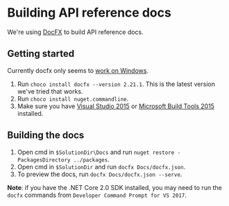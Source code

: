 # Building API reference docs

We're using [DocFX](https://dotnet.github.io/docfx/index.html) to build API reference docs.

## Getting started

Currently docfx only seems to [work on Windows](https://github.com/docascode/docfx-seed/issues/2).

1. Run `choco install docfx --version 2.21.1`. This is the latest version we've tried that works.
1. Run `choco install nuget.commandline`.
1. Make sure you have [Visual Studio 2015](https://www.visualstudio.com/vs/) or [Microsoft Build Tools 2015](https://www.microsoft.com/en-us/download/details.aspx?id=48159) installed.

## Building the docs
1. Open cmd in `$SolutionDir\Docs` and run `nuget restore -PackagesDirectory ../packages`.
1. Open cmd in `$SolutionDir` and run `docfx Docs/docfx.json`.
1. To preview the docs, run `docfx Docs/docfx.json --serve`.

**Note**: if you have the .NET Core 2.0 SDK installed, you may need to run the `docfx` commands from `Developer Command Prompt for VS 2017`. 